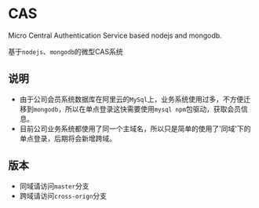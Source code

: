 # CAS
Micro Central Authentication Service based nodejs and mongodb.

基于`nodejs`、`mongodb`的微型CAS系统
## 说明
- 由于公司会员系统数据库在阿里云的`MySql`上，业务系统使用过多，不方便迁移到`mongodb`，所以在单点登录这快需要使用`mysql npm`包驱动，获取会员信息。
- 目前公司业务系统都使用了同一个主域名，所以只是简单的使用了'同域'下的单点登录，后期将会新增跨域。
## 版本
- 同域请访问`master`分支
- 跨域请访问`cross-orign`分支